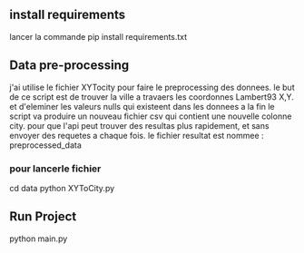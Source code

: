 ## install requirements 
lancer la commande 
pip install requirements.txt

## Data pre-processing
j'ai utilise le fichier XYTocity pour faire le preprocessing des donnees.
le but de ce script est de trouver la ville a travaers les coordonnes Lambert93 X,Y.
et d'eleminer les valeurs nulls qui existeent dans les donnees
a la fin le script va produire un nouveau fichier csv qui contient une nouvelle colonne city.
pour que l'api peut trouver des resultas plus rapidement, et sans envoyer des requetes a chaque fois.
le fichier resultat est nommee : preprocessed_data
### pour lancerle fichier 
cd data
python XYToCity.py

## Run Project
python main.py